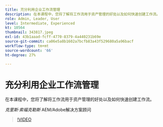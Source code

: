 ```yaml
---
title: 充分利用企业工作流管理
description: 在本课程中，您将了解将工作流用于资产管理的好处以及如何快速创建工作流。
role: Admin, Leader, User
level: Intermediate, Experienced
kt: 10564
thumbnail: 343817.jpeg
exl-id: 43b1aaad-fcff-4770-8379-4a440231b69e
source-git-commit: ca06e5a8b1602a7bcfb83a43f529680a5a96bacf
workflow-type: tm+mt
source-wordcount: '66'
ht-degree: 27%

---
```


# 充分利用企业工作流管理

在本课程中，您将了解将工作流用于资产管理的好处以及如何快速创建工作流。

*克里斯·索福克勒斯* AEM/Adobe解决方案顾问

>[!VIDEO](https://video.tv.adobe.com/v/343817/?quality=12&learn=on)
